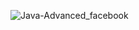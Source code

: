 ![Java-Advanced_facebook](https://github.com/user-attachments/assets/40cca1fd-c0cd-4db4-83e6-75c8d4d7e80b)
